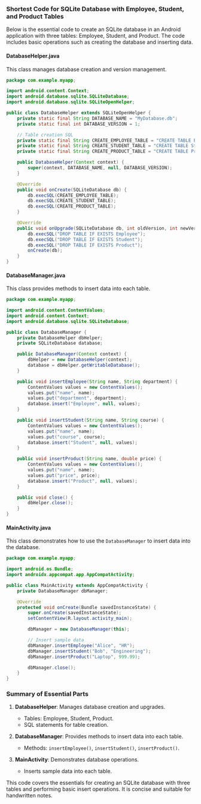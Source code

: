 ### Shortest Code for SQLite Database with Employee, Student, and Product Tables

Below is the essential code to create an SQLite database in an Android application with three tables: Employee, Student, and Product. The code includes basic operations such as creating the database and inserting data.

#### DatabaseHelper.java
This class manages database creation and version management.

```java
package com.example.myapp;

import android.content.Context;
import android.database.sqlite.SQLiteDatabase;
import android.database.sqlite.SQLiteOpenHelper;

public class DatabaseHelper extends SQLiteOpenHelper {
    private static final String DATABASE_NAME = "MyDatabase.db";
    private static final int DATABASE_VERSION = 1;

    // Table creation SQL
    private static final String CREATE_EMPLOYEE_TABLE = "CREATE TABLE Employee (id INTEGER PRIMARY KEY AUTOINCREMENT, name TEXT, department TEXT);";
    private static final String CREATE_STUDENT_TABLE = "CREATE TABLE Student (id INTEGER PRIMARY KEY AUTOINCREMENT, name TEXT, course TEXT);";
    private static final String CREATE_PRODUCT_TABLE = "CREATE TABLE Product (id INTEGER PRIMARY KEY AUTOINCREMENT, name TEXT, price REAL);";

    public DatabaseHelper(Context context) {
        super(context, DATABASE_NAME, null, DATABASE_VERSION);
    }

    @Override
    public void onCreate(SQLiteDatabase db) {
        db.execSQL(CREATE_EMPLOYEE_TABLE);
        db.execSQL(CREATE_STUDENT_TABLE);
        db.execSQL(CREATE_PRODUCT_TABLE);
    }

    @Override
    public void onUpgrade(SQLiteDatabase db, int oldVersion, int newVersion) {
        db.execSQL("DROP TABLE IF EXISTS Employee");
        db.execSQL("DROP TABLE IF EXISTS Student");
        db.execSQL("DROP TABLE IF EXISTS Product");
        onCreate(db);
    }
}
```

#### DatabaseManager.java
This class provides methods to insert data into each table.

```java
package com.example.myapp;

import android.content.ContentValues;
import android.content.Context;
import android.database.sqlite.SQLiteDatabase;

public class DatabaseManager {
    private DatabaseHelper dbHelper;
    private SQLiteDatabase database;

    public DatabaseManager(Context context) {
        dbHelper = new DatabaseHelper(context);
        database = dbHelper.getWritableDatabase();
    }

    public void insertEmployee(String name, String department) {
        ContentValues values = new ContentValues();
        values.put("name", name);
        values.put("department", department);
        database.insert("Employee", null, values);
    }

    public void insertStudent(String name, String course) {
        ContentValues values = new ContentValues();
        values.put("name", name);
        values.put("course", course);
        database.insert("Student", null, values);
    }

    public void insertProduct(String name, double price) {
        ContentValues values = new ContentValues();
        values.put("name", name);
        values.put("price", price);
        database.insert("Product", null, values);
    }

    public void close() {
        dbHelper.close();
    }
}
```

#### MainActivity.java
This class demonstrates how to use the `DatabaseManager` to insert data into the database.

```java
package com.example.myapp;

import android.os.Bundle;
import androidx.appcompat.app.AppCompatActivity;

public class MainActivity extends AppCompatActivity {
    private DatabaseManager dbManager;

    @Override
    protected void onCreate(Bundle savedInstanceState) {
        super.onCreate(savedInstanceState);
        setContentView(R.layout.activity_main);

        dbManager = new DatabaseManager(this);

        // Insert sample data
        dbManager.insertEmployee("Alice", "HR");
        dbManager.insertStudent("Bob", "Engineering");
        dbManager.insertProduct("Laptop", 999.99);

        dbManager.close();
    }
}
```

### Summary of Essential Parts

1. **DatabaseHelper**: Manages database creation and upgrades.
   - Tables: Employee, Student, Product.
   - SQL statements for table creation.

2. **DatabaseManager**: Provides methods to insert data into each table.
   - Methods: `insertEmployee()`, `insertStudent()`, `insertProduct()`.

3. **MainActivity**: Demonstrates database operations.
   - Inserts sample data into each table.

This code covers the essentials for creating an SQLite database with three tables and performing basic insert operations. It is concise and suitable for handwritten notes.